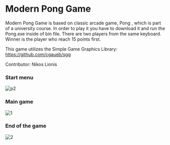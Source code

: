 # Modern Pong Game
Modern Pong Game is based on classic arcade game, Pong , which is part of a university course.
In order to play it you have to download it and run the Pong.exe inside of bin file. There are two players from the same keyboard.
Winner is the player who reach 15 points first. 

This game utilizes the Simple Game Graphics Library: https://github.com/cgaueb/sgg

Contributor: Nikos Lionis


### Start menu
![p2](https://user-images.githubusercontent.com/56088382/104894627-9de8dd00-597d-11eb-8dd2-da5f6c47fe11.png)

### Main game
![1](https://user-images.githubusercontent.com/56088382/105713630-0c044580-5f24-11eb-961f-3d0e0b6344bf.png)

### End of the game
![2](https://user-images.githubusercontent.com/56088382/105714110-9fd61180-5f24-11eb-82b7-518ea333329f.png)

